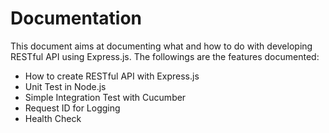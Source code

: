# Documentation
This document aims at documenting what and how to do with developing RESTful API using Express.js. The followings are the features documented:
- How to create RESTful API with Express.js
- Unit Test in Node.js
- Simple Integration Test with Cucumber
- Request ID for Logging
- Health Check